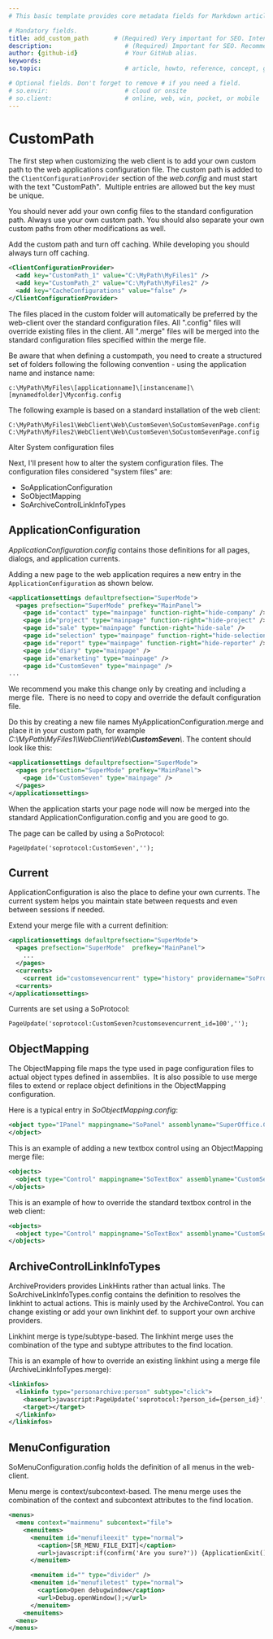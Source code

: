 ```yaml
---
# This basic template provides core metadata fields for Markdown articles on docs.superoffice.com.

# Mandatory fields.
title: add_custom_path       # (Required) Very important for SEO. Intent in a unique string of 43-59 chars including spaces.
description:                    # (Required) Important for SEO. Recommended character length is 115-145 characters including spaces.
author: {github-id}             # Your GitHub alias.
keywords:
so.topic:                       # article, howto, reference, concept, guide

# Optional fields. Don't forget to remove # if you need a field.
# so.envir:                     # cloud or onsite
# so.client:                    # online, web, win, pocket, or mobile
---
```


# CustomPath

The first step when customizing the web client is to add your own custom path to the web applications configuration file. The custom path is added to the `ClientConfigurationProvider` section of the *web.config* and must start with the text "CustomPath".  Multiple entries are allowed but the key must be unique.

You should never add your own config files to the standard configuration path. Always use your own custom path. You should also separate your own custom paths from other modifications as well.

Add the custom path and turn off caching. While developing you should always turn off caching.

```xml
<ClientConfigurationProvider>
  <add key="CustomPath_1" value="C:\MyPath\MyFiles1" />
  <add key="CustomPath_2" value="C:\MyPath\MyFiles2" />
  <add key="CacheConfigurations" value="false" />
</ClientConfigurationProvider>
```

The files placed in the custom folder will automatically be preferred by the web-client over the standard configuration files. All ".config" files will override existing files in the client. All ".merge" files will be merged into the standard configuration files specified within the merge file.

Be aware that when defining a custompath, you need to create a structured set of folders following the following convention - using the application name and instance name:

`c:\MyPath\MyFiles\[applicationname]\[instancename]\[mynamedfolder]\Myconfig.config`

The following example is based on a standard installation of the web client:

`C:\MyPath\MyFiles1\WebClient\Web\CustomSeven\SoCustomSevenPage.config`
`C:\MyPath\MyFiles2\WebClient\Web\CustomSeven\SoCustomSevenPage.config`

Alter System configuration files

Next, I'll present how to alter the system configuration files. The configuration files considered "system files" are:

* SoApplicationConfiguration
* SoObjectMapping
* SoArchiveControlLinkInfoTypes

## ApplicationConfiguration

*ApplicationConfiguration.config* contains those definitions for all pages, dialogs, and application currents.

Adding a new page to the web application requires a new entry in the `ApplicationConfiguration` as shown below.

```xml
<applicationsettings defaultprefsection="SuperMode">
  <pages prefsection="SuperMode" prefkey="MainPanel">
    <page id="contact" type="mainpage" function-right="hide-company" />
    <page id="project" type="mainpage" function-right="hide-project" />
    <page id="sale" type="mainpage" function-right="hide-sale" />
    <page id="selection" type="mainpage" function-right="hide-selection" />
    <page id="report" type="mainpage" function-right="hide-reporter" />
    <page id="diary" type="mainpage" />
    <page id="emarketing" type="mainpage" />
    <page id="CustomSeven" type="mainpage" />
...
```

We recommend you make this change only by creating and including a merge file.  There is no need to copy and override the default configuration file.

Do this by creating a new file names MyApplicationConfiguration.merge and place it in your custom path, for example *C:\\MyPath\\MyFiles1\\WebClient\\Web\\**CustomSeven**\\*. The content should look like this:

```xml
<applicationsettings defaultprefsection="SuperMode">
  <pages prefsection="SuperMode" prefkey="MainPanel">
    <page id="CustomSeven" type="mainpage" />
  </pages>
</applicationsettings>
```

When the application starts your page node will now be merged into the standard ApplicationConfiguration.config and you are good to go.

The page can be called by using a SoProtocol:

`PageUpdate('soprotocol:CustomSeven','');`

## Current

ApplicationConfiguration is also the place to define your own currents. The current system helps you maintain state between requests and even between sessions if needed.

Extend your merge file with a current definition:

```xml
<applicationsettings defaultprefsection="SuperMode">
  <pages prefsection="SuperMode"  prefkey="MainPanel">
    ...
  </pages>
  <currents>
    <current id="customsevencurrent" type="history" providername="SoProtocolProvider" />
  <currents>
</applicationsettings>
```

Currents are set using a SoProtocol:

`PageUpdate('soprotocol:CustomSeven?customsevencurrent_id=100','');`

## ObjectMapping

The ObjectMapping file maps the type used in page configuration files to actual object types defined in assemblies.  It is also possible to use merge files to extend or replace object definitions in the ObjectMapping configuration.

Here is a typical entry in *SoObjectMapping.config*:

```xml
<object type="IPanel" mappingname="SoPanel" assemblyname="SuperOffice.CRMWeb" objectname="SuperOffice.CRM.Web.UI.Controls.Panel">
</object>
```

This is an example of adding a new textbox control using an ObjectMapping merge file:

```xml
<objects>
  <object type="Control" mappingname="SoTextBox" assemblyname="CustomSeven" objectname="CustomSeven.MySoTextBox" />
</objects>
```

This is an example of how to override the standard textbox control in the web client:

```xml
<objects>
  <object type="Control" mappingname="SoTextBox" assemblyname="CustomSeven" objectname="CustomSeven.MySoTextBox" />
</objects>
```

## ArchiveControlLinkInfoTypes

ArchiveProviders provides LinkHints rather than actual links. The SoArchiveLinkInfoTypes.config contains the definition to resolves the linkhint to actual actions. This is mainly used by the ArchiveControl. You can change existing or add your own linkhint def. to support your own archive providers.

Linkhint merge is type/subtype-based. The linkhint merge uses the combination of the type and subtype attributes to the find location.

This is an example of how to override an existing linkhint using a merge file (ArchiveLinkInfoTypes.merge):

```xml
<linkinfos>
  <linkinfo type="personarchive:person" subtype="click">
    <baseurl>javascript:PageUpdate('soprotocol:?person_id={person_id}','');</baseurl>
    <target></target>
  </linkinfo>
</linkinfos>
```

## MenuConfiguration

SoMenuConfiguration.config holds the definition of all menus in the web-client.

Menu merge is context/subcontext-based. The menu merge uses the combination of the context and subcontext attributes to the find location.

```xml
<menus>
  <menu context="mainmenu" subcontext="file">
    <menuitems>
      <menuitem id="menufileexit" type="normal">
        <caption>[SR_MENU_FILE_EXIT]</caption>
        <url>javascript:if(confirm('Are you sure?')) {ApplicationExit();}</url>
      </menuitem>

      <menuitem id="" type="divider" />
      <menuitem id="menufiletest" type="normal">
        <caption>Open debugwindow</caption>
        <url>Debug.openWindow();</url>
      </menuitem>
    <menuitems>
  <menu>
</menus>
```
